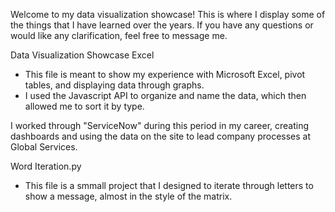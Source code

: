 Welcome to my data visualization showcase! This is where I display some of the things that I have learned over the years. If you have any questions or would like any clarification, feel free to message me.

Data Visualization Showcase Excel 
  - This file is meant to show my experience with Microsoft Excel, pivot tables, and displaying data through graphs. 
  - I used the Javascript API to organize and name the data, which then allowed me to sort it by type.

I worked through "ServiceNow" during this period in my career, creating dashboards and using the data on the site to lead company processes at Global Services.

Word Iteration.py
  - This file is a smmall project that I designed to iterate through letters to show a message, almost in the style of the matrix.



